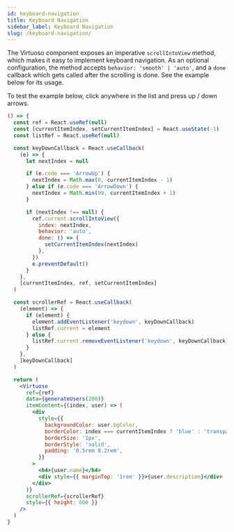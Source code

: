 ```yaml
---
id: keyboard-navigation
title: Keyboard Navigation
sidebar_label: Keyboard Navigation
slug: /keyboard-navigation/
---
```


The Virtuoso component exposes an imperative `scrollIntoView` method, which makes it easy to implement keyboard navigation.
As an optional configuration, the method accepts `behavior: 'smooth' | 'auto'`, and a `done` callback which gets called after the scrolling is done.
See the example below for its usage.

To test the example below, click anywhere in the list and press up / down arrows. 

```jsx live
() => {
  const ref = React.useRef(null)
  const [currentItemIndex, setCurrentItemIndex] = React.useState(-1)
  const listRef = React.useRef(null)

  const keyDownCallback = React.useCallback(
    (e) => {
      let nextIndex = null

      if (e.code === 'ArrowUp') {
        nextIndex = Math.max(0, currentItemIndex - 1)
      } else if (e.code === 'ArrowDown') {
        nextIndex = Math.min(99, currentItemIndex + 1)
      }

      if (nextIndex !== null) {
        ref.current.scrollIntoView({
          index: nextIndex,
          behavior: 'auto',
          done: () => {
            setCurrentItemIndex(nextIndex)
          },
        })
        e.preventDefault()
      }
    },
    [currentItemIndex, ref, setCurrentItemIndex]
  )

  const scrollerRef = React.useCallback(
    (element) => {
      if (element) {
        element.addEventListener('keydown', keyDownCallback)
        listRef.current = element
      } else {
        listRef.current.removeEventListener('keydown', keyDownCallback)
      }
    },
    [keyDownCallback]
  )

  return (
    <Virtuoso
      ref={ref}
      data={generateUsers(200)}
      itemContent={(index, user) => (
        <div
          style={{
            backgroundColor: user.bgColor,
            borderColor: index === currentItemIndex ? 'blue' : 'transparent',
            borderSize: '1px',
            borderStyle: 'solid',
            padding: '0.5rem 0.2rem',
          }}
        >
          <h4>{user.name}</h4>
          <div style={{ marginTop: '1rem' }}>{user.description}</div>
        </div>
      )}
      scrollerRef={scrollerRef}
      style={{ height: 600 }}
    />
  )
}
```
